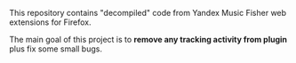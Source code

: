 This repository contains "decompiled" code from Yandex Music Fisher web extensions for Firefox.

The main goal of this project is to **remove any tracking activity from plugin** plus fix some small bugs.